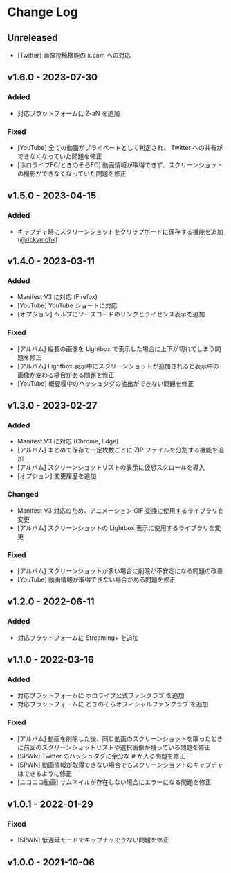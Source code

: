 # Change Log

## Unreleased

- [Twitter] 画像投稿機能の x.com への対応

## v1.6.0 - 2023-07-30

### Added

- 対応プラットフォームに Z-aN を追加

### Fixed

- [YouTube] 全ての動画がプライベートとして判定され、 Twitter への共有ができなくなっていた問題を修正
- [ホロライブFC/ときのそらFC] 動画情報が取得できず、スクリーンショットの撮影ができなくなっていた問題を修正

## v1.5.0 - 2023-04-15

### Added

- キャプチャ時にスクリーンショットをクリップボードに保存する機能を追加 ([@rickymohk](https://github.com/rickymohk))

## v1.4.0 - 2023-03-11

### Added

- Manifest V3 に対応 (Firefox)
- [YouTube] YouTube ショートに対応
- [オプション] ヘルプにソースコードのリンクとライセンス表示を追加

### Fixed

- [アルバム] 縦長の画像を Lightbox で表示した場合に上下が切れてしまう問題を修正
- [アルバム] Lightbox 表示中にスクリーンショットが追加されると表示中の画像が変わる場合がある問題を修正
- [YouTube] 概要欄中のハッシュタグの抽出ができない問題を修正

## v1.3.0 - 2023-02-27

### Added

- Manifest V3 に対応 (Chrome, Edge)
- [アルバム] まとめて保存で一定枚数ごとに ZIP ファイルを分割する機能を追加
- [アルバム] スクリーンショットリストの表示に仮想スクロールを導入
- [オプション] 変更履歴を追加

### Changed

- Manifest V3 対応のため、アニメーション GIF 変換に使用するライブラリを変更
- [アルバム] スクリーンショットの Lightbox 表示に使用するライブラリを変更

### Fixed

- [アルバム] スクリーンショットが多い場合に削除が不安定になる問題の改善
- [YouTube] 動画情報が取得できない場合がある問題を修正

## v1.2.0 - 2022-06-11

### Added

- 対応プラットフォームに Streaming+ を追加

## v1.1.0 - 2022-03-16

### Added

- 対応プラットフォームに ホロライブ公式ファンクラブ を追加
- 対応プラットフォームに ときのそらオフィシャルファンクラブ を追加

### Fixed

- [アルバム] 動画を削除した後、同じ動画のスクリーンショットを取ったときに前回のスクリーンショットリストや選択画像が残っている問題を修正
- [SPWN] Twitter のハッシュタグに余分な # が入る問題を修正
- [SPWN] 動画情報が取得できない場合でもスクリーンショットのキャプチャはできるように修正
- [ニコニコ動画] サムネイルが存在しない場合にエラーになる問題を修正

## v1.0.1 - 2022-01-29

### Fixed

- [SPWN] 低遅延モードでキャプチャできない問題を修正

## v1.0.0 - 2021-10-06
